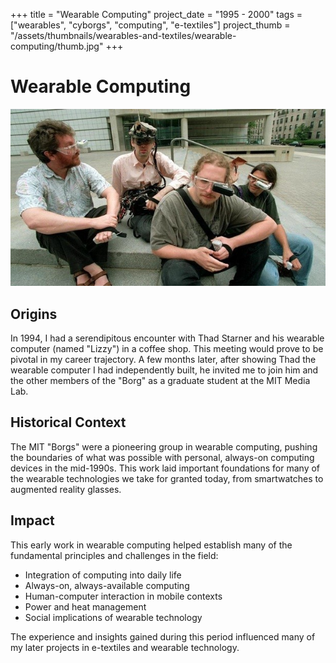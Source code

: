 +++
title = "Wearable Computing"
project_date = "1995 - 2000"
tags = ["wearables", "cyborgs", "computing", "e-textiles"]
project_thumb = "/assets/thumbnails/wearables-and-textiles/wearable-computing/thumb.jpg"
+++

# Wearable Computing

![The MIT Borgs](10.MIT_borg.jpg)

## Origins

In 1994, I had a serendipitous encounter with Thad Starner and his wearable computer (named "Lizzy") in a coffee shop. This meeting would prove to be pivotal in my career trajectory. A few months later, after showing Thad the wearable computer I had independently built, he invited me to join him and the other members of the "Borg" as a graduate student at the MIT Media Lab.

## Historical Context

The MIT "Borgs" were a pioneering group in wearable computing, pushing the boundaries of what was possible with personal, always-on computing devices in the mid-1990s. This work laid important foundations for many of the wearable technologies we take for granted today, from smartwatches to augmented reality glasses.

## Impact

This early work in wearable computing helped establish many of the fundamental principles and challenges in the field:
- Integration of computing into daily life
- Always-on, always-available computing
- Human-computer interaction in mobile contexts
- Power and heat management
- Social implications of wearable technology

The experience and insights gained during this period influenced many of my later projects in e-textiles and wearable technology.
